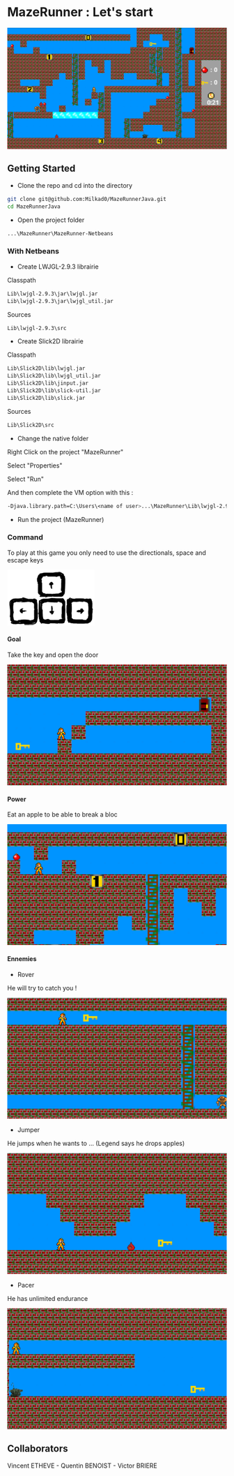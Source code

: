 # MazeRunner : Let's start



![](imgReadMe/Game.PNG)

## Getting Started

- Clone the repo and cd into the directory
```sh
git clone git@github.com:Milkad0/MazeRunnerJava.git
cd MazeRunnerJava
```

- Open the project folder
```sh
...\MazeRunner\MazeRunner-Netbeans
```

### With Netbeans
 
 - Create LWJGL-2.9.3 librairie
 
 Classpath
 
 ```sh
 Lib\lwjgl-2.9.3\jar\lwjgl.jar
 Lib\lwjgl-2.9.3\jar\lwjgl_util.jar
 ```
 
 Sources
 
  ```sh
 Lib\lwjgl-2.9.3\src
  ```
 
 - Create Slick2D librairie
 
  Classpath
  
 ```sh
 Lib\Slick2D\lib\lwjgl.jar
 Lib\Slick2D\lib\lwjgl_util.jar
 Lib\Slick2D\lib\jinput.jar
 Lib\Slick2D\lib\slick-util.jar
 Lib\Slick2D\lib\slick.jar
 ```
 Sources
 
  ```sh
 Lib\Slick2D\src
  ```
  - Change the native folder
  
  Right Click on the project "MazeRunner"
  
  Select "Properties"
  
  Select "Run"
  
  And then complete the VM option with this :
  
  ```sh
  -Djava.library.path=C:\Users\<name of user>...\MazeRunner\Lib\lwjgl-2.9.3\native\<os>
  ```
  
  - Run the project (MazeRunner)

### Command

To play at this game you only need to use the directionals, space and escape keys

![](imgReadMe/Clavier2.png)

#### Goal

Take the key and open the door

![](imgReadMe/Key.gif)

#### Power

Eat an apple to be able to break a bloc

![](imgReadMe/Power.gif)

#### Ennemies

- Rover

He will try to catch you !

![](imgReadMe/Rover.gif)

- Jumper

He jumps when he wants to ...
(Legend says he drops apples)

![](imgReadMe/Jumper.gif)

- Pacer

He has unlimited endurance

![](imgReadMe/Pacer.gif)

## Collaborators

Vincent ETHEVE - Quentin BENOIST - Victor BRIERE
